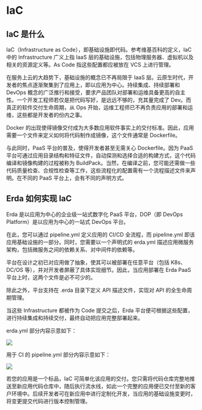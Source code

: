 # IaC

## IaC 是什么
IaC（Infrastructure as Code），即基础设施即代码。参考维基百科的定义，IaC 中的 Infrastructure 广义上指 IaaS 层的基础设施，包括物理服务器、虚拟机以及相关的资源定义等。As Code 指这些配置都应被放在 VCS 上进行管理。

在服务上云的大趋势下，基础设施的概念已不再局限于 IaaS 层。云原生时代，开发者的焦点逐渐聚集到了应用上，即以应用为中心。持续集成、持续部署和 DevOps 概念的广泛推行和接受，要求产品团队对部署和运维具备更高的自主性。一个开发工程师若仅是把代码写好，是远远不够的，充其量完成了 Dev。而真正的软件交付生命周期，从 Ops 开始，运维工程师已不再负责应用的部署和运维，这些都是开发者的份内之事。

Docker 的出现使得镜像交付成为大多数应用软件事实上的交付标准。因此，应用需要一个文件来定义如何将代码制作成镜像，这个文件通常是 Dockerfile。

与此同时，PaaS 平台的普及，使得开发者甚至无需关心 Dockerfile。因为 PaaS 平台可通过应用目录结构和特征文件，自动探测和选择合适的构建方式，这个代码编译和镜像构建的过程被称为 BuildPack。当然，在编译之前，您可能还需做一些代码质量检查、合规性检查等工作，这些流程化的配置需有一个流程描述文件来声明。在不同的 PaaS 平台上，会有不同的声明方式。

## Erda 如何实现 IaC
Erda 是以应用为中心的企业级一站式数字化 PaaS 平台，DOP（即 DevOps Platform）是以应用为中心的一站式 DevOps 平台。

在此，您可以通过 pipeline.yml 定义应用的 CI/CD 全流程，而 pipeline.yml 即该应用基础设施的一部分。同时，您需要以一个声明式的 erda.yml 描述应用微服务架构，包括微服务之间的依赖关系、对中间件的依赖等。

平台在设计之初已对应用做了抽象，使其可以被部署在任意平台（包括 K8s、DC/OS 等），并对开发者屏蔽了具体实现细节。因此，当应用部署在 Erda PaaS 平台上时，这两个文件是必不可少的。

除此之外，平台支持在 .erda 目录下定义 API 描述文件，实现对 API 的全生命周期管理。

当这些 Infrastructure 都被作为 Code 提交之后，Erda 平台便可根据这些配置，进行持续集成和持续交付，最终自动把应用完整部署起来。

erda.yml 部分内容示意如下：

![](https://terminus-paas.oss-cn-hangzhou.aliyuncs.com/paas-doc/2021/08/22/5decdb97-f37a-470e-92d2-97fef36cc782.png)

用于 CI 的 pipeline.yml 部分内容示意如下：

![](https://terminus-paas.oss-cn-hangzhou.aliyuncs.com/paas-doc/2021/08/22/482070a2-55d0-40d5-8379-931b3479daf4.png)

若您的应用是一个标品，IaC 可简单化该应用的交付。您只需将代码仓库完整地推送至新应用代码仓库中，随后执行流水线，如此一个完整的应用便已交付至新的客户环境中。后续开发者可在新应用中进行定制化开发，当应用的基础设施变更时，将变更提交代码进行版本控制管理。
